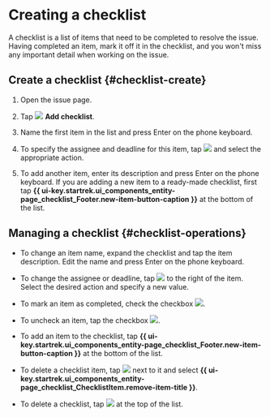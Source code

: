 # Creating a checklist

A checklist is a list of items that need to be completed to resolve the issue. Having completed an item, mark it off it in the checklist, and you won't miss any important detail when working on the issue.

## Create a checklist {#checklist-create}

1. Open the issue page.

1. Tap ![](../../_assets/tracker/checklist-create.png) **Add checklist**.

1. Name the first item in the list and press Enter on the phone keyboard.

1. To specify the assignee and deadline for this item, tap ![](../../_assets/horizontal-ellipsis.svg) and select the appropriate action.

1. To add another item, enter its description and press Enter on the phone keyboard. If you are adding a new item to a ready-made checklist, first tap **{{ ui-key.startrek.ui_components_entity-page_checklist_Footer.new-item-button-caption }}** at the bottom of the list.

## Managing a checklist {#checklist-operations}

* To change an item name, expand the checklist and tap the item description. Edit the name and press Enter on the phone keyboard.

* To change the assignee or deadline, tap ![](../../_assets/horizontal-ellipsis.svg) to the right of the item. Select the desired action and specify a new value.

* To mark an item as completed, check the checkbox ![](../../_assets/tracker/checklist-checkbox.png).

* To uncheck an item, tap the checkbox ![](../../_assets/tracker/checklist-checkmark.png).

* To add an item to the checklist, tap **{{ ui-key.startrek.ui_components_entity-page_checklist_Footer.new-item-button-caption }}** at the bottom of the list.

* To delete a checklist item, tap ![](../../_assets/horizontal-ellipsis.svg) next to it and select **{{ ui-key.startrek.ui_components_entity-page_checklist_ChecklistItem.remove-item-title }}**.

* To delete a checklist, tap ![](../../_assets/tracker/delete-checklist-mobile.png) at the top of the list.

